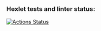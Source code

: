### Hexlet tests and linter status:
[![Actions Status](https://github.com/lasnick7/python-project-49/actions/workflows/hexlet-check.yml/badge.svg)](https://github.com/lasnick7/python-project-49/actions)